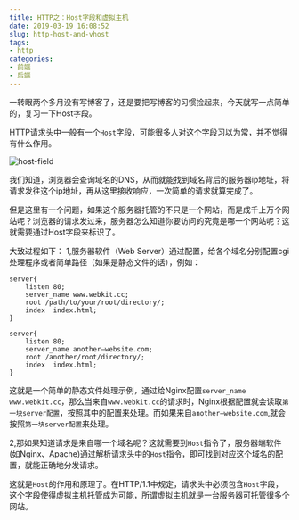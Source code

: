 ```yaml
---
title: HTTP之：Host字段和虚拟主机
date: 2019-03-19 16:08:52
slug: http-host-and-vhost
tags:
- http
categories:
- 前端
- 后端
---
```

一转眼两个多月没有写博客了，还是要把写博客的习惯捡起来，今天就写一点简单的，复习一下Host字段。

HTTP请求头中一般有一个`Host`字段，可能很多人对这个字段习以为常，并不觉得有什么作用。

![host-field](/images/2019-03-19-http-host.png)


我们知道，浏览器会查询域名的DNS，从而就能找到域名背后的服务器ip地址，将请求发往这个ip地址，再从这里接收响应，一次简单的请求就算完成了。

但是这里有一个问题，如果这个服务器托管的不只是一个网站，而是成千上万个网站呢？浏览器的请求发过来，服务器怎么知道你要访问的究竟是哪一个网站呢？这就需要通过Host字段来标识了。

大致过程如下：
1,服务器软件（Web Server）通过配置，给各个域名分别配置cgi处理程序或者简单路径（如果是静态文件的话），例如：

```
server{
    listen 80;
    server_name www.webkit.cc;
    root /path/to/your/root/directory/;
    index  index.html;
}

server{
    listen 80;
    server_name another—website.com;
    root /another/root/directory/;
    index  index.html;
}
```
这就是一个简单的静态文件处理示例，通过给Nginx配置`server_name www.webkit.cc`，那么当来自`www.webkit.cc`的请求时，Nginx根据配置就会读取`第一块server配置`，按照其中的配置来处理。而如果来自`another—website.com`,就会按照`第一块server配置`来处理。

2,那如果知道请求是来自哪一个域名呢？这就需要到`Host`指令了，服务器端软件(如Nginx、Apache)通过解析请求头中的`Host`指令，即可找到对应这个域名的配置，就能正确地分发请求。

这就是`Host`的作用和原理了。在HTTP/1.1中规定，请求头中必须包含`Host`字段，这个字段使得虚拟主机托管成为可能，所谓虚拟主机就是一台服务器可托管很多个网站。